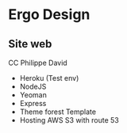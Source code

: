 Ergo Design
=

Site web
-

CC Philippe David

* Heroku (Test env)
* NodeJS
* Yeoman
* Express
* Theme forest Template
* Hosting AWS S3 with route 53
